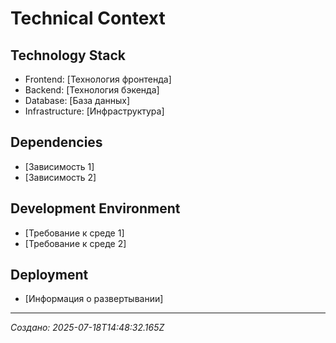 # Technical Context

## Technology Stack
- Frontend: [Технология фронтенда]
- Backend: [Технология бэкенда]
- Database: [База данных]
- Infrastructure: [Инфраструктура]

## Dependencies
- [Зависимость 1]
- [Зависимость 2]

## Development Environment
- [Требование к среде 1]
- [Требование к среде 2]

## Deployment
- [Информация о развертывании]

---
*Создано: 2025-07-18T14:48:32.165Z*
